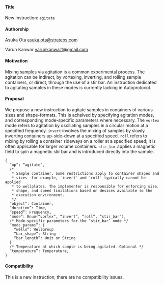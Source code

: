 #### **Title**
New instruction: `agitate`

#### **Authorship**
Asuka Ota <asuka.ota@strateos.com>

Varun Kanwar <varunkanwar1@gmail.com>

#### **Motivation**
Mixing samples via agitation is a common experimental process. The agitation can be indirect, by vortexing, inverting, and rolling sample containers, or direct, through the use of a stir bar. An instruction dedicated to agitating samples in these modes is currently lacking in Autoprotocol.

#### **Proposal**
We propose a new instruction to agitate samples in containers of various sizes and shape-formats. This is acheived by specifying agitation modes, and corresponding mode-specific parameters where necessary. The `vortex` mode refers to agitation by oscillating samples in a circular motion at a specified frequency. `invert` involves the mixing of samples by slowly inverting containers up-side-down at a specified speed. `roll` refers to mixing by rolling a container sideways on a roller at a specified speed; it is often applicable for larger volume containers. `stir_bar` applies a magnetic field to spin a magnetic stir bar and is introduced directly into the sample.

```
{
  “op”: “agitate”,
  /* 
   * Sample container. Some restrictions apply to container shapes and 
   * sizes--for example, `invert` and `roll` typically cannot be applied
   * to wellplates. The implementer is responsible for enforcing size,
   * shape, and speed limitations based on devices available to the
   * execution environment.
   */
  “object”: Container,
  “duration”: Time,
  “speed”: Frequency,
  “mode”: Enum(“vortex”, “invert”, “roll”, “stir_bar”),
  /* Mode-specific parameters for the ‘stir_bar’ mode */
  “mode_params”: {
    “wells”: WellGroup
    “bar_shape”: String
    “bar_length”: Unit or String
  }
  /* Temperature at which sample is being agitated. Optional */
  “temperature”: Temperature,
}
```

#### **Compatibility**
This is a new instruction; there are no compatibility issues.
